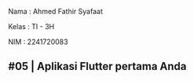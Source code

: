Nama    : Ahmed Fathir Syafaat

Kelas   : TI - 3H

NIM     : 2241720083

## #05 | Aplikasi Flutter pertama Anda